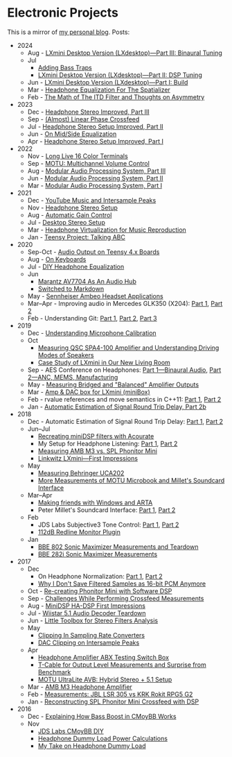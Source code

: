 # Electronic Projects

This is a mirror of [my personal blog](https://melp242.blogspot.com/). Posts:

* 2024
  - Aug - [LXmini Desktop Version (LXdesktop)—Part III: Binaural Tuning](2024/08/lxmini-desktop-version-lxdesktoppart.md)
  - Jul
     - [Adding Bass Traps](2024/07/adding-bass-traps.md)
     - [LXmini Desktop Version (LXdesktop)—Part II: DSP Tuning](2024/07/lxmini-desktop-version-lxdesktoppartii.md)
  - Jun - [LXmini Desktop Version (LXdesktop)—Part I: Build](2024/06/lxmini-desktop-version-lxdesktoppart-i.md)
  - Mar - [Headphone Equalization For The Spatializer](2024/03/headphone-equalization-for-spatializer.md)
  - Feb - [The Math of The ITD Filter and Thoughts on Asymmetry](2024/02/the-math-of-itd-filter-and-thoughts-on.md)
* 2023
  - Dec - [Headphone Stereo Improved, Part III](2023/12/headphone-stereo-improved-part-iii.md)
  - Sep - [(Almost) Linear Phase Crossfeed](2023/09/almost-linear-phase-crossfeed.md)
  - Jul - [Headphone Stereo Setup Improved, Part II](2023/07/headphone-stereo-setup-improved-part-ii.md)
  - Jun - [On Mid/Side Equalization](2023/06/on-midside-equalization.md)
  - Apr - [Headphone Stereo Setup Improved, Part I](2023/04/headphone-stereo-setup-improved-part-i.md)
* 2022
  - Nov - [Long Live 16 Color Terminals](2022/11/long-live-16-color-terminals.md)
  - Sep - [MOTU: Multichannel Volume Control](2022/09/motu-multichannel-volume-control.md)
  - Aug - [Modular Audio Processing System, Part III](2022/08/modular-audio-processing-system-part-iii.md)
  - Jun - [Modular Audio Processing System, Part II](2022/06/modular-audio-processing-system-part-ii.md)
  - Mar - [Modular Audio Processing System, Part I](2022/03/modular-audio-processing-system-part-i.md)
* 2021
  - Dec - [YouTube Music and Intersample Peaks](2021/12/youtube-music-and-intersample-peaks.md)
  - Nov - [Headphone Stereo Setup](2021/11/headphone-stereo-setup.md)
  - Aug - [Automatic Gain Control](2021/08/automatic-gain-control.md)
  - Jul - [Desktop Stereo Setup](2021/07/desktop-stereo-setup.md)
  - Mar - [Headphone Virtualization for Music Reproduction](2021/03/headphone-virtualization-for-music.md)
  - Jan - [Teensy Project: Talking ABC](2021/01/teensy-project-talking-abc.md)
* 2020
  - Sep-Oct - [Audio Output on Teensy 4.x Boards](2020/10/audio-output-on-teensy-4x-boards.md)
  - Aug - [On Keyboards](2020/08/on-keyboards.md)
  - Jul - [DIY Headphone Equalization](2020/07/diy-headphone-equalization.md)
  - Jun
     - [Marantz AV7704 As An Audio Hub](2020/06/marantz-av7704-as-audio-hub.md)
     - [Switched to Markdown](2020/06/switched-to-markdown.md)
  - May - [Sennheiser Ambeo Headset Applications](2020/05/sennheiser-ambeo-headset-applications.md)
  - Mar–Apr - Improving audio in Mercedes GLK350 (X204): [Part 1](2020/03/improving-audio-in-mercedes-glk350-x204.md), [Part 2](2020/04/improving-audio-in-mercedes-glk350-x204.md)
  - Feb - Understanding Git: [Part 1](2020/02/understanding-git-part-1.md), [Part 2](2020/02/understanding-git-part-2.md), [Part 3](2020/02/understanding-git-part-3.md)
* 2019
  - Dec - [Understanding Microphone Calibration](2019/12/understanding-microphone-calibration.md)
  - Oct
     - [Measuring QSC SPA4-100 Amplifier and Understanding Driving Modes of Speakers](2019/10/measuring-qsc-spa4-100-amplifier-and.md)
     - [Case Study of LXmini in Our New Living Room](2019/10/case-study-of-lxmini-in-our-new-living.md)
  - Sep - AES Conference on Headphones: [Part 1—Binaural Audio](2019/09/aes-conference-on-headphones-part.md), [Part 2—ANC, MEMS, Manufacturing](2019/09/aes-conference-on-headphones-part-2anc.md)
  - May - [Measuring Bridged and "Balanced" Amplifier Outputs](2019/05/measuring-bridged-and-balanced.md)
  - Mar - [Amp & DAC box for LXmini (miniBox)](2019/03/amp-dac-box-for-lxmini-minibox.md)
  - Feb - rvalue references and move semantics in C++11: [Part 1](2019/02/rvalue-references-and-move-semantics-in.md), [Part 2](2019/02/rvalue-references-and-move-semantics-in_9.md)
  - Jan - [Automatic Estimation of Signal Round Trip Delay, Part 2b](2019/01/automatic-estimation-of-signal-round.md)
* 2018
  - Dec - Automatic Estimation of Signal Round Trip Delay: [Part 1](2018/12/automatic-estimation-of-signal-round.md), [Part 2](2018/12/automatic-estimation-of-signal-round_30.md)
  - Jun–Jul
    - [Recreating miniDSP filters with Acourate](2018/07/recreating-minidsp-filters-with-acourate.md)
    - My Setup for Headphone Listening: [Part 1](2018/06/my-setup-for-headphone-listening-part-1.md), [Part 2](2018/07/my-setup-for-headphone-listening-part-2.md)
     - [Measuring AMB M3 vs. SPL Phonitor Mini](2018/06/measuring-amb-m3-vs-spl-phonitor-mini.md)
     - [Linkwitz LXmini—First Impressions](2018/06/linkwitz-lxminifirst-impressions.md)
  - May
    - [Measuring Behringer UCA202](2018/05/measuring-behringer-uca202.md)
    - [More Measurements of MOTU Microbook and Millet's Soundcard Interface](2018/05/more-measurements-of-motu-microbook-and.md)
  - Mar–Apr
    - [Making friends with Windows and ARTA](2018/04/making-friends-with-windows-and-arta.md)
    - Peter Millet's Soundcard Interface: [Part 1](2018/03/peter-millets-soundcard-interface.md), [Part 2](2018/04/peter-millets-soundcard-interface-part-2.md)
  - Feb
    - JDS Labs Subjective3 Tone Control: [Part 1](2018/02/jds-labs-subjective3-tone-control.md), [Part 2](2018/02/jds-labs-subjective3-part-2.md)
    - [112dB Redline Monitor Plugin](2018/02/112db-redline-monitor-plugin.md)
  - Jan
    - [BBE 802 Sonic Maximizer Measurements and Teardown](2018/01/bbe-802-sonic-maximizer-measurements.md)
    - [BBE 282i Sonic Maximizer Measurements](2018/01/bbe-282i-sonic-maximizer-measurements.md)
* 2017
  - Dec
    - On Headphone Normalization: [Part 1](2017/12/on-headphone-normalization.md), [Part 2](2017/12/on-headphone-normalization-part-2.md)
    - [Why I Don't Save Filtered Samples as 16-bit PCM Anymore](2017/12/why-i-dont-save-filtered-samples-as-16.md)
  - Oct - [Re-creating Phonitor Mini with Software DSP](2017/10/re-creating-phonitor-mini-with-software.md)
  - Sep - [Challenges While Performing Crossfeed Measurements](2017/09/challenges-while-performing-crossfeed.md)
  - Aug - [MiniDSP HA-DSP First Impressions](2017/08/minidsp-ha-dsp-first-impressions.md)
  - Jul - [Wiistar 5.1 Audio Decoder Teardown](2017/07/wiistar-51-audio-decoder-teardown.md)
  - Jun - [Little Toolbox for Stereo Filters Analysis](2017/06/little-toolbox-for-stereo-filters.md)
  - May
    - [Clipping In Sampling Rate Converters](2017/05/clipping-in-sampling-rate-converters.md)
    - [DAC Clipping on Intersample Peaks](2017/05/dac-clipping-on-intersample-peaks.md)
  - Apr
    - [Headphone Amplifier ABX Testing Switch Box](2017/04/headphone-amplifier-abx-testing-switch.md)
    - [T-Cable for Output Level Measurements and Surprise from Benchmark](2017/04/t-cable-for-output-level-measurements.md)
    - [MOTU UltraLite AVB: Hybrid Stereo + 5.1 Setup](2017/04/motu-ultralite-avb-hybrid-stereo-51.md)
  - Mar - [AMB M3 Headphone Amplifier](2017/03/amb-m3-headphone-amplifier.md)
  - Feb - [Measurements: JBL LSR 305 vs KRK Rokit RPG5 G2](2017/02/measurements-jbl-lsr-305-vs-krk-rokit.md)
  - Jan - [Reconstructing SPL Phonitor Mini Crossfeed with DSP](2017/01/reconstructing-spl-phonitor-mini.md)
* 2016
  - Dec - [Explaining How Bass Boost in CMoyBB Works](2016/12/explaining-how-bass-boost-in-cmoybb.md)
  - Nov
    - [JDS Labs CMoyBB DIY](2016/11/jds-labs-cmoybb-diy.md)
    - [Headphone Dummy Load Power Calculations](2016/11/headphone-dummy-load-power-calculations.md)
    - [My Take on Headphone Dummy Load](2016/11/my-take-on-headphone-dummy-load.md)
